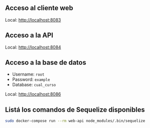 ## Acceso al cliente web

Local: <http://localhost:8083>

## Acceso a la API

Local: <http://localhost:8084>

## Acceso a la base de datos

- Username: `root`
- Password: `example`
- Database: `cual_curso`

Local: <http://localhost:8086>

## Listá los comandos de Sequelize disponibles

```bash
sudo docker-compose run --rm web-api node_modules/.bin/sequelize